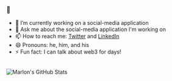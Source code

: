 ### 👋

- 🔭 I’m currently working on a social-media application
- 💬 Ask me about the social-media application I'm working on
- 📫 How to reach me: [Twitter](https://www.twitter.com/mindofmarlon_) and [LinkedIn](https://www.linkedin.com/in/marlon-e)
- 😄 Pronouns: he, him, and his
- ⚡ Fun fact: I can talk about web3 for days!

##

![Marlon's GitHub Stats](https://github-readme-stats.vercel.app/api?username=marlonaesparza&show_icons=true&theme=dark)
